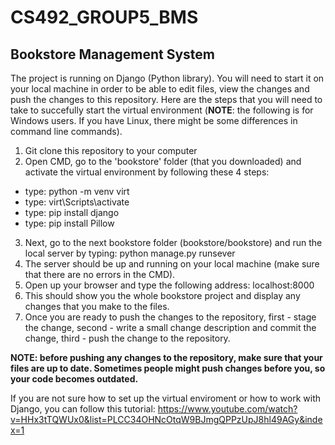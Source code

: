 # CS492_GROUP5_BMS

## Bookstore Management System

The project is running on Django (Python library). You will need to start it on your local machine in order to be able to edit files, view the changes and push the changes to this repository. Here are the steps that you will need to take to succefully start the virtual environment (**NOTE**: the following is for Windows users. If you have Linux, there might be some differences in command line commands).

1. Git clone this repository to your computer
2. Open CMD, go to the 'bookstore' folder (that you downloaded) and activate the virtual environment by following these 4 steps: 
  - type: python -m venv virt
  - type: virt\Scripts\activate
  - type: pip install django
  - type: pip install Pillow
3. Next, go to the next bookstore folder (bookstore/bookstore) and run the local server by typing: python manage.py runsever
5. The server should be up and running on your local machine (make sure that there are no errors in the CMD).
6. Open up your browser and type the following address: localhost:8000
7. This should show you the whole bookstore project and display any changes that you make to the files.
8. Once you are ready to push the changes to the repository, first - stage the change, second - write a small change description and commit the change, third - push the change to the repository.

**NOTE: before pushing any changes to the repository, make sure that your files are up to date. Sometimes people might push changes before you, so your code becomes outdated.**

If you are not sure how to set up the virtual enviroment or how to work with Django, you can follow this tutorial: https://www.youtube.com/watch?v=HHx3tTQWUx0&list=PLCC34OHNcOtqW9BJmgQPPzUpJ8hl49AGy&index=1

